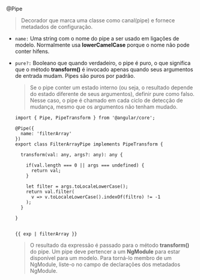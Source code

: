 @Pipe

> Decorador que marca uma classe como canal(pipe) e fornece metadados de configuração.

- `name:` Uma string com o nome do pipe a ser usado em ligações de modelo. Normalmente usa **lowerCamelCase** porque o nome não pode conter hifens.
- `pure?:` Booleano que quando verdadeiro, o pipe é puro, o que significa que o método **transform()** é invocado apenas quando seus argumentos de entrada mudam. Pipes são puros por padrão.

  > Se o pipe conter um estado interno (ou seja, o resultado depende do estado diferente de seus argumentos), definir pure como falso. Nesse caso, o pipe é chamado em cada ciclo de detecção de mudança, mesmo que os argumentos não tenham mudado.
  
      import { Pipe, PipeTransform } from '@angular/core';

      @Pipe({
        name: 'filterArray'
      })
      export class FilterArrayPipe implements PipeTransform {

        transform(val: any, args?: any): any {

          if(val.length === 0 || args === undefined) {
            return val;
          }

          let filter = args.toLocaleLowerCase();
          return val.filter(
            v => v.toLocaleLowerCase().indexOf(filtro) != -1
          );    
        }

      }
      
      
      {{ exp | filterArray }}
      
     > O resultado da expressão é passado para o método **transform()** do pipe.
    Um pipe deve pertencer a um **NgModule** para estar disponível para um modelo. Para torná-lo membro de um NgModule, liste-o no campo de declarações dos metadados NgModule.
